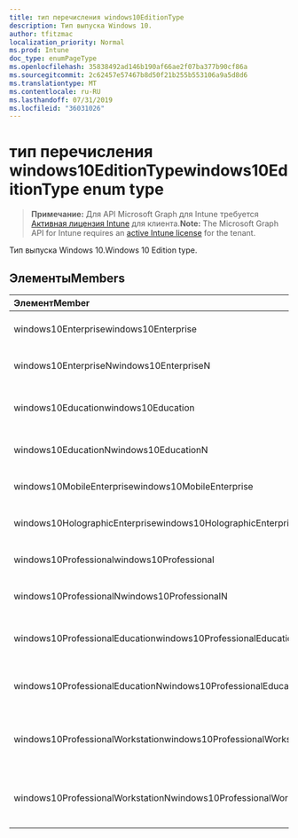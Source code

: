 ```yaml
---
title: тип перечисления windows10EditionType
description: Тип выпуска Windows 10.
author: tfitzmac
localization_priority: Normal
ms.prod: Intune
doc_type: enumPageType
ms.openlocfilehash: 35838492ad146b190af66ae2f07ba377b90cf86a
ms.sourcegitcommit: 2c62457e57467b8d50f21b255b553106a9a5d8d6
ms.translationtype: MT
ms.contentlocale: ru-RU
ms.lasthandoff: 07/31/2019
ms.locfileid: "36031026"
---
```

# <a name="windows10editiontype-enum-type"></a><span data-ttu-id="605ae-103">тип перечисления windows10EditionType</span><span class="sxs-lookup"><span data-stu-id="605ae-103">windows10EditionType enum type</span></span>

> <span data-ttu-id="605ae-104">**Примечание:** Для API Microsoft Graph для Intune требуется [Активная лицензия Intune](https://go.microsoft.com/fwlink/?linkid=839381) для клиента.</span><span class="sxs-lookup"><span data-stu-id="605ae-104">**Note:** The Microsoft Graph API for Intune requires an [active Intune license](https://go.microsoft.com/fwlink/?linkid=839381) for the tenant.</span></span>

<span data-ttu-id="605ae-105">Тип выпуска Windows 10.</span><span class="sxs-lookup"><span data-stu-id="605ae-105">Windows 10 Edition type.</span></span>

## <a name="members"></a><span data-ttu-id="605ae-106">Элементы</span><span class="sxs-lookup"><span data-stu-id="605ae-106">Members</span></span>
|<span data-ttu-id="605ae-107">Элемент</span><span class="sxs-lookup"><span data-stu-id="605ae-107">Member</span></span>|<span data-ttu-id="605ae-108">Значение</span><span class="sxs-lookup"><span data-stu-id="605ae-108">Value</span></span>|<span data-ttu-id="605ae-109">Описание</span><span class="sxs-lookup"><span data-stu-id="605ae-109">Description</span></span>|
|:---|:---|:---|
|<span data-ttu-id="605ae-110">windows10Enterprise</span><span class="sxs-lookup"><span data-stu-id="605ae-110">windows10Enterprise</span></span>|<span data-ttu-id="605ae-111">нуль</span><span class="sxs-lookup"><span data-stu-id="605ae-111">0</span></span>|<span data-ttu-id="605ae-112">Windows 10 Корпоративная</span><span class="sxs-lookup"><span data-stu-id="605ae-112">Windows 10 Enterprise</span></span>|
|<span data-ttu-id="605ae-113">windows10EnterpriseN</span><span class="sxs-lookup"><span data-stu-id="605ae-113">windows10EnterpriseN</span></span>|<span data-ttu-id="605ae-114">1,1</span><span class="sxs-lookup"><span data-stu-id="605ae-114">1</span></span>|<span data-ttu-id="605ae-115">Windows 10 Ентерприсен</span><span class="sxs-lookup"><span data-stu-id="605ae-115">Windows 10 EnterpriseN</span></span>|
|<span data-ttu-id="605ae-116">windows10Education</span><span class="sxs-lookup"><span data-stu-id="605ae-116">windows10Education</span></span>|<span data-ttu-id="605ae-117">2</span><span class="sxs-lookup"><span data-stu-id="605ae-117">2</span></span>|<span data-ttu-id="605ae-118">Windows 10 для образовательных учреждений</span><span class="sxs-lookup"><span data-stu-id="605ae-118">Windows 10 Education</span></span>|
|<span data-ttu-id="605ae-119">windows10EducationN</span><span class="sxs-lookup"><span data-stu-id="605ae-119">windows10EducationN</span></span>|<span data-ttu-id="605ae-120">4</span><span class="sxs-lookup"><span data-stu-id="605ae-120">3</span></span>|<span data-ttu-id="605ae-121">Windows 10 Едукатионн</span><span class="sxs-lookup"><span data-stu-id="605ae-121">Windows 10 EducationN</span></span>|
|<span data-ttu-id="605ae-122">windows10MobileEnterprise</span><span class="sxs-lookup"><span data-stu-id="605ae-122">windows10MobileEnterprise</span></span>|<span data-ttu-id="605ae-123">SP4</span><span class="sxs-lookup"><span data-stu-id="605ae-123">4</span></span>|<span data-ttu-id="605ae-124">Windows 10 Mobile корпоративный</span><span class="sxs-lookup"><span data-stu-id="605ae-124">Windows 10 Mobile Enterprise</span></span>|
|<span data-ttu-id="605ae-125">windows10HolographicEnterprise</span><span class="sxs-lookup"><span data-stu-id="605ae-125">windows10HolographicEnterprise</span></span>|<span data-ttu-id="605ae-126">17:00</span><span class="sxs-lookup"><span data-stu-id="605ae-126">5</span></span>|<span data-ttu-id="605ae-127">Windows 10 holographic Корпоративная</span><span class="sxs-lookup"><span data-stu-id="605ae-127">Windows 10 Holographic Enterprise</span></span>|
|<span data-ttu-id="605ae-128">windows10Professional</span><span class="sxs-lookup"><span data-stu-id="605ae-128">windows10Professional</span></span>|<span data-ttu-id="605ae-129">6 </span><span class="sxs-lookup"><span data-stu-id="605ae-129">6</span></span>|<span data-ttu-id="605ae-130">Windows 10 профессиональная</span><span class="sxs-lookup"><span data-stu-id="605ae-130">Windows 10 Professional</span></span>|
|<span data-ttu-id="605ae-131">windows10ProfessionalN</span><span class="sxs-lookup"><span data-stu-id="605ae-131">windows10ProfessionalN</span></span>|<span data-ttu-id="605ae-132">7 </span><span class="sxs-lookup"><span data-stu-id="605ae-132">7</span></span>|<span data-ttu-id="605ae-133">Windows 10 Профессионалн</span><span class="sxs-lookup"><span data-stu-id="605ae-133">Windows 10 ProfessionalN</span></span>|
|<span data-ttu-id="605ae-134">windows10ProfessionalEducation</span><span class="sxs-lookup"><span data-stu-id="605ae-134">windows10ProfessionalEducation</span></span>|<span data-ttu-id="605ae-135">8 </span><span class="sxs-lookup"><span data-stu-id="605ae-135">8</span></span>|<span data-ttu-id="605ae-136">Windows 10 профессиональная образование</span><span class="sxs-lookup"><span data-stu-id="605ae-136">Windows 10 Professional Education</span></span>|
|<span data-ttu-id="605ae-137">windows10ProfessionalEducationN</span><span class="sxs-lookup"><span data-stu-id="605ae-137">windows10ProfessionalEducationN</span></span>|<span data-ttu-id="605ae-138">9 </span><span class="sxs-lookup"><span data-stu-id="605ae-138">9</span></span>|<span data-ttu-id="605ae-139">Windows 10 профессиональная Едукатионн</span><span class="sxs-lookup"><span data-stu-id="605ae-139">Windows 10 Professional EducationN</span></span>|
|<span data-ttu-id="605ae-140">windows10ProfessionalWorkstation</span><span class="sxs-lookup"><span data-stu-id="605ae-140">windows10ProfessionalWorkstation</span></span>|<span data-ttu-id="605ae-141">10 </span><span class="sxs-lookup"><span data-stu-id="605ae-141">10</span></span>|<span data-ttu-id="605ae-142">Windows 10 профессиональная для рабочих станций</span><span class="sxs-lookup"><span data-stu-id="605ae-142">Windows 10 Professional for Workstations</span></span>|
|<span data-ttu-id="605ae-143">windows10ProfessionalWorkstationN</span><span class="sxs-lookup"><span data-stu-id="605ae-143">windows10ProfessionalWorkstationN</span></span>|<span data-ttu-id="605ae-144">-11:00</span><span class="sxs-lookup"><span data-stu-id="605ae-144">11</span></span>|<span data-ttu-id="605ae-145">Windows 10 профессиональная для рабочих станций N</span><span class="sxs-lookup"><span data-stu-id="605ae-145">Windows 10 Professional for Workstations N</span></span>|



